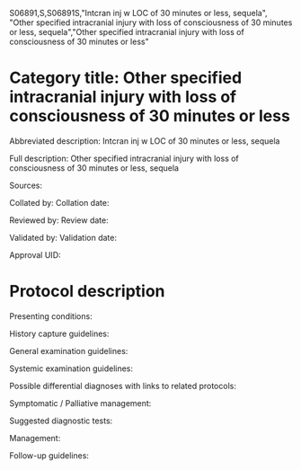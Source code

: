 S06891,S,S06891S,"Intcran inj w LOC of 30 minutes or less, sequela", "Other specified intracranial injury with loss of consciousness of 30 minutes or less, sequela","Other specified intracranial injury with loss of consciousness of 30 minutes or less"
# Category title: Other specified intracranial injury with loss of consciousness of 30 minutes or less

Abbreviated description: Intcran inj w LOC of 30 minutes or less, sequela

Full description: Other specified intracranial injury with loss of consciousness of 30 minutes or less, sequela

Sources:

Collated by:
Collation date:

Reviewed by:
Review date:

Validated by:
Validation date:

Approval UID:

# Protocol description

Presenting conditions:

History capture guidelines:

General examination guidelines:

Systemic examination guidelines:

Possible differential diagnoses with links to related protocols:

Symptomatic / Palliative management:

Suggested diagnostic tests:

Management:

Follow-up guidelines:
